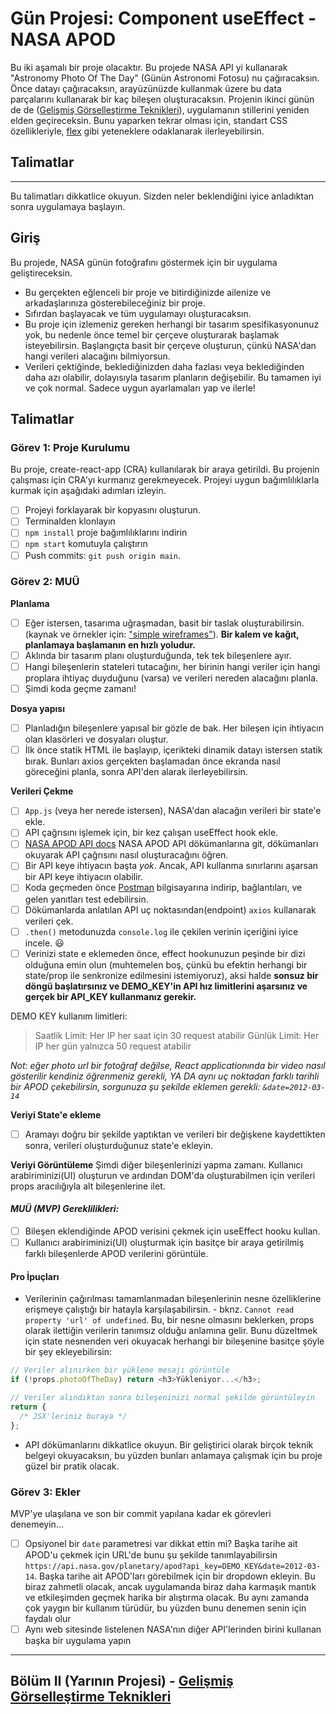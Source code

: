 # Gün Projesi: Component useEffect - NASA APOD

Bu iki aşamalı bir proje olacaktır.
Bu projede NASA API yi kullanarak "Astronomy Photo Of The Day" (Günün Astronomi Fotosu) nu çağıracaksın. Önce datayı çağıracaksın, arayüzünüzde kullanmak üzere bu data parçalarını kullanarak bir kaç bileşen oluşturacaksın. Projenin ikinci günün de de ([Gelişmiş Görselleştirme Teknikleri](https://github.com/Workintech/FSWeb-S6G4-Nasa-II/blob/main/README.md)), uygulamanın stillerini yeniden elden geçireceksin. Bunu yaparken tekrar olması için, standart CSS özellikleriyle, [flex](https://developer.mozilla.org/en-US/docs/Web/CSS/flex) gibi yeteneklere odaklanarak ilerleyebilirsin.

## Talimatlar

---

Bu talimatları dikkatlice okuyun. Sizden neler beklendiğini iyice anladıktan sonra uygulamaya başlayın.

## Giriş

Bu projede, NASA günün fotoğrafını göstermek için bir uygulama geliştireceksin.

- Bu gerçekten eğlenceli bir proje ve bitirdiğinizde ailenize ve arkadaşlarınıza gösterebileceğiniz bir proje.
- Sıfırdan başlayacak ve tüm uygulamayı oluşturacaksın.
- Bu proje için izlemeniz gereken herhangi bir tasarım spesifikasyonunuz yok, bu nedenle önce temel bir çerçeve oluşturarak başlamak isteyebilirsin. Başlangıçta basit bir çerçeve oluşturun, çünkü NASA'dan hangi verileri alacağını bilmiyorsun.
- Verileri çektiğinde, beklediğinizden daha fazlası veya beklediğinden daha azı olabilir, dolayısıyla tasarım planların değişebilir. Bu tamamen iyi ve çok normal. Sadece uygun ayarlamaları yap ve ilerle!

## Talimatlar

### Görev 1: Proje Kurulumu

Bu proje, create-react-app (CRA) kullanılarak bir araya getirildi. Bu projenin çalışması için CRA'yı kurmanız gerekmeyecek. Projeyi uygun bağımlılıklarla kurmak için aşağıdaki adımları izleyin.

- [ ] Projeyi forklayarak bir kopyasını oluşturun.
- [ ] Terminalden klonlayın
- [ ] `npm install` proje bağımlılıklarını indirin
- [ ] `npm start` komutuyla çalıştırın
- [ ] Push commits: `git push origin main`.

### Görev 2: MUÜ

**Planlama**

- [ ] Eğer istersen, tasarıma uğraşmadan, basit bir taslak oluşturabilirsin. (kaynak ve örnekler için: ["simple wireframes"](https://www.google.com/search?q=simple+wireframes&tbm=isch)). **Bir kalem ve kağıt, planlamaya başlamanın en hızlı yoludur.**
- [ ] Aklında bir tasarım planı oluşturduğunda, tek tek bileşenlere ayır.
- [ ] Hangi bileşenlerin stateleri tutacağını, her birinin hangi veriler için hangi proplara ihtiyaç duyduğunu (varsa) ve verileri nereden alacağını planla.
- [ ] Şimdi koda geçme zamanı!

**Dosya yapısı**

- [ ] Planladığın bileşenlere yapısal bir gözle de bak. Her bileşen için ihtiyacın olan klasörleri ve dosyaları oluştur.
- [ ] İlk önce statik HTML ile başlayıp, içerikteki dinamik datayı istersen statik bırak. Bunları axios gerçekten başlamadan önce ekranda nasıl göreceğini planla, sonra API'den alarak ilerleyebilirsin.

**Verileri Çekme**

- [ ] `App.js` (veya her nerede istersen), NASA'dan alacağın verileri bir state'e ekle.
- [ ] API çağrısını işlemek için, bir kez çalışan useEffect hook ekle.
- [ ] [NASA APOD API docs](https://api.nasa.gov/#apod) NASA APOD API dökümanlarına git, dökümanları okuyarak API çağrısını nasıl oluşturacağını öğren.
- [ ] Bir API keye ihtiyacın başta _yok_. Ancak, API kullanma sınırlarını aşarsan bir API keye ihtiyacın olabilir.
- [ ] Koda geçmeden önce [Postman](https://www.postman.com/downloads/) bilgisayarına indirip, bağlantıları, ve gelen yanıtları test edebilirsin.
- [ ] Dökümanlarda anlatılan API uç noktasından(endpoint) `axios` kullanarak verileri çek.
- [ ] `.then()` metodunuzda `console.log` ile çekilen verinin içeriğini iyice incele. 😃
- [ ] Verinizi state e eklemeden önce, effect hookunuzun peşinde bir dizi olduğuna emin olun (muhtemelen boş, çünkü bu efektin herhangi bir state/prop ile senkronize edilmesini istemiyoruz), aksi halde **sonsuz bir döngü başlatırsınız ve DEMO_KEY'in API hız limitlerini aşarsınız ve gerçek bir API_KEY kullanmanız gerekir.**

DEMO KEY kullanım limitleri:

> Saatlik Limit: Her IP her saat için 30 request atabilir
> Günlük Limit: Her IP her gün yalnızca 50 request atabilir

_Not: eğer photo url bir fotoğraf değilse, React applicationında bir video nasıl gösterilir kendiniz öğrenmeniz gerekli, YA DA aynı uç noktadan farklı tarihli bir APOD çekebilirsin, sorgunuza şu şekilde eklemen gerekli: `&date=2012-03-14`_

**Veriyi State'e ekleme**

- [ ] Aramayı doğru bir şekilde yaptıktan ve verileri bir değişkene kaydettikten sonra, verileri oluşturduğunuz state'e ekleyin.

**Veriyi Görüntüleme**
Şimdi diğer bileşenlerinizi yapma zamanı. Kullanıcı arabiriminizi(UI) oluşturun ve ardından DOM'da oluşturabilmen için verileri props aracılığıyla alt bileşenlerine ilet.

#### _MUÜ (MVP) Gereklilikleri:_

- [ ] Bileşen eklendiğinde APOD verisini çekmek için useEffect hooku kullan.
- [ ] Kullanıcı arabiriminizi(UI) oluşturmak için basitçe bir araya getirilmiş farklı bileşenlerde APOD verilerini görüntüle.

#### Pro İpuçları

- Verilerinin çağırılması tamamlanmadan bileşenlerinin nesne özelliklerine erişmeye çalıştığı bir hatayla karşılaşabilirsin. - bknz. `Cannot read property 'url' of undefined`. Bu, bir nesne olmasını beklerken, props olarak ilettiğin verilerin tanımsız olduğu anlamına gelir. Bunu düzeltmek için state nesnenden veri okuyacak herhangi bir bileşenine basitçe şöyle bir şey ekleyebilirsin:

```js
// Veriler alınırken bir yükleme mesajı görüntüle
if (!props.photoOfTheDay) return <h3>Yükleniyor...</h3>;

// Veriler alındıktan sonra bileşeninizi normal şekilde görüntüleyin
return {
  /* JSX'leriniz buraya */
};
```

- API dökümanlarını dikkatlice okuyun. Bir geliştirici olarak birçok teknik belgeyi okuyacaksın, bu yüzden bunları anlamaya çalışmak için bu proje güzel bir pratik olacak.

### Görev 3: Ekler

MVP'ye ulaşılana ve son bir commit yapılana kadar ek görevleri denemeyin...

- [ ] Opsiyonel bir `date` parametresi var dikkat ettin mi? Başka tarihe ait APOD'u çekmek için URL'de bunu şu şekilde tanımlayabilirsin `https://api.nasa.gov/planetary/apod?api_key=DEMO_KEY&date=2012-03-14`. Başka tarihe ait APOD'ları görebilmek için bir dropdown ekleyin. Bu biraz zahmetli olacak, ancak uygulamanda biraz daha karmaşık mantık ve etkileşimden geçmek harika bir alıştırma olacak. Bu aynı zamanda çok yaygın bir kullanım türüdür, bu yüzden bunu denemen senin için faydalı olur
- [ ] Aynı web sitesinde listelenen NASA'nın diğer API'lerinden birini kullanan başka bir uygulama yapın

---

## Bölüm II (Yarının Projesi) - [Gelişmiş Görselleştirme Teknikleri](https://github.com/Workintech/FSWeb-S6G4-Nasa-II/blob/main/README.md)
